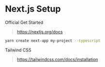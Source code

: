 # Next.js Setup

Official Get Started
> https://nextjs.org/docs

```bash
yarn create next-app my-project --typescript
```

Tailwind CSS
> https://tailwindcss.com/docs/installation
